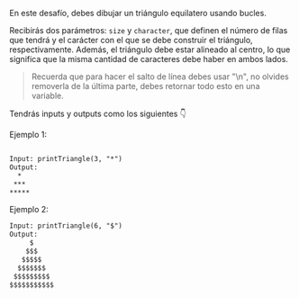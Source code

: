 En este desafío, debes dibujar un triángulo equilatero usando bucles.

Recibirás dos parámetros: `size` y `character`, que definen el número de filas que tendrá y el carácter con el que se debe construir el triángulo, respectivamente. Además, el triángulo debe estar alineado al centro, lo que significa que la misma cantidad de caracteres debe haber en ambos lados.

> Recuerda que para hacer el salto de línea debes usar "\n", no olvides removerla de la última parte, debes retornar todo esto en una variable.

Tendrás inputs y outputs como los siguientes 👇

Ejemplo 1:

```txt

Input: printTriangle(3, "*")
Output:
  *
 ***
*****
```

Ejemplo 2:

```txt
Input: printTriangle(6, "$")
Output:
     $
    $$$
   $$$$$
  $$$$$$$
 $$$$$$$$$
$$$$$$$$$$$
```